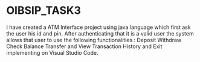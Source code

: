 # OIBSIP_TASK3
I have created a ATM Interface project using java language which first ask the user his id and pin. After authenticating that it is a valid user the system allows that user to use the following functionalities : Deposit Withdraw Check Balance Transfer and View Transaction History  and Exit implementing on Visual Studio Code.
